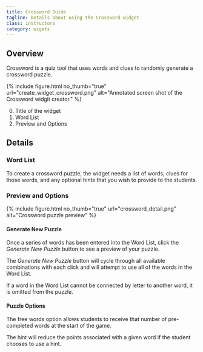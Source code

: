 ```yaml
---
title: Crossword Guide
tagline: Details about using the Crossword widget
class: instructors
category: wigets
---
```

## Overview

Crossword is a quiz tool that uses words and clues to randomly generate a crossword puzzle.

{% include figure.html
	no_thumb="true"
	url="create_widget_crossword.png"
	alt="Annotated screen shot of the Crossword widgit creator."
%}


0. Title of the widget
0. Word List
0. Preview and Options

## Details

### Word List

To create a crossword puzzle, the widget needs a list of words, clues for those words, and any optional hints that you wish to provide to the students.

### Preview and Options

{% include figure.html
	no_thumb="true"
	url="crossword_detail.png"
	alt="Crossword puzzle preview"
%}

#### Generate New Puzzle

Once a series of words has been entered into the Word List, click the *Generate New Puzzle* button to see a preview of your puzzle.

The *Generate New Puzzle* button will cycle through all available combinations with each click and will attempt to use all of the words in the Word List.

If a word in the Word List cannot be connected by letter to another word, it is omitted from the puzzle.

#### Puzzle Options

The free words option allows students to receive that number of pre-completed words at the start of the game.

The hint will reduce the points associated with a given word if the student chooses to use a hint.
